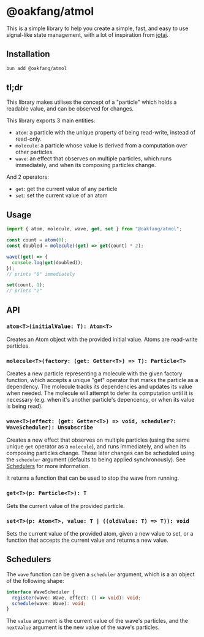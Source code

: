 # @oakfang/atmol

This is a simple library to help you create a simple, fast, and easy to use signal-like state management, with a lot of inspiration from [jotai](https://jotai.org/).

## Installation

```bash
bun add @oakfang/atmol
```

## tl;dr

This library makes utilises the concept of a "particle" which holds a readable value, and can be observed for changes.

This library exports 3 main entities:

- `atom`: a particle with the unique property of being read-write, instead of read-only.
- `molecule`: a particle whose value is derived from a computation over other particles.
- `wave`: an effect that observes on multiple particles, which runs immediately, and when its composing particles change.

And 2 operators:

- `get`: get the current value of any particle
- `set`: set the current value of an atom

## Usage

```ts
import { atom, molecule, wave, get, set } from "@oakfang/atmol";

const count = atom(0);
const doubled = molecule((get) => get(count) * 2);

wave((get) => {
  console.log(get(doubled));
});
// prints "0" immediately

set(count, 1);
// prints "2"
```

## API

### `atom<T>(initialValue: T): Atom<T>`

Creates an Atom object with the provided initial value.
Atoms are read-write particles.

### `molecule<T>(factory: (get: Getter<T>) => T): Particle<T>`

Creates a new particle representing a molecule with the given factory function, which accepts a unique "get" operator that marks the particle as a dependency.
The molecule tracks its dependencies and updates its value when needed.
The molecule will attempt to defer its computation until it is necessary (e.g. when it's another particle's depencency, or when its value is being read).

### `wave<T>(effect: (get: Getter<T>) => void, scheduler?: WaveScheduler): Unsubscribe`

Creates a new effect that observes on multiple particles (using the same unique `get` operator as a `molecule`), and runs immediately, and when its composing particles change. These later changes can be scheduled using the `scheduler` argument (defaults to being applied synchronously). See [Schedulers](#schedulers) for more information.

It returns a function that can be used to stop the wave from running.

### `get<T>(p: Particle<T>): T`

Gets the current value of the provided particle.

### `set<T>(p: Atom<T>, value: T | ((oldValue: T) => T)): void`

Sets the current value of the provided atom, given a new value to set, or a function that accepts the current value and returns a new value.

## Schedulers

The `wave` function can be given a `scheduler` argument, which is a an object of the following shape:

```ts
interface WaveScheduler {
  register(wave: Wave, effect: () => void): void;
  schedule(wave: Wave): void;
}
```

The `value` argument is the current value of the wave's particles, and the `nextValue` argument is the new value of the wave's particles.
